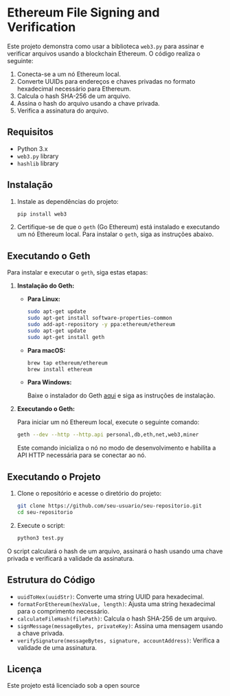 # Ethereum File Signing and Verification
Este projeto demonstra como usar a biblioteca `web3.py` para assinar e verificar arquivos usando a blockchain Ethereum. O código realiza o seguinte:

1. Conecta-se a um nó Ethereum local.
2. Converte UUIDs para endereços e chaves privadas no formato hexadecimal necessário para Ethereum.
3. Calcula o hash SHA-256 de um arquivo.
4. Assina o hash do arquivo usando a chave privada.
5. Verifica a assinatura do arquivo.

## Requisitos

- Python 3.x
- `web3.py` library
- `hashlib` library

## Instalação

1. Instale as dependências do projeto:

    ```bash
    pip install web3
    ```

2. Certifique-se de que o `geth` (Go Ethereum) está instalado e executando um nó Ethereum local. Para instalar o `geth`, siga as instruções abaixo.

## Executando o Geth

Para instalar e executar o `geth`, siga estas etapas:

1. **Instalação do Geth:**

    - **Para Linux:**

      ```bash
      sudo apt-get update
      sudo apt-get install software-properties-common
      sudo add-apt-repository -y ppa:ethereum/ethereum
      sudo apt-get update
      sudo apt-get install geth
      ```

    - **Para macOS:**

      ```bash
      brew tap ethereum/ethereum
      brew install ethereum
      ```

    - **Para Windows:**

      Baixe o instalador do Geth [aqui](https://geth.ethereum.org/downloads/) e siga as instruções de instalação.

2. **Executando o Geth:**

    Para iniciar um nó Ethereum local, execute o seguinte comando:

    ```bash
    geth --dev --http --http.api personal,db,eth,net,web3,miner
    ```

    Este comando inicializa o nó no modo de desenvolvimento e habilita a API HTTP necessária para se conectar ao nó.

## Executando o Projeto

1. Clone o repositório e acesse o diretório do projeto:

    ```bash
    git clone https://github.com/seu-usuario/seu-repositorio.git
    cd seu-repositorio
    ```

2. Execute o script:

    ```bash
    python3 test.py
    ```

O script calculará o hash de um arquivo, assinará o hash usando uma chave privada e verificará a validade da assinatura.

## Estrutura do Código

- `uuidToHex(uuidStr)`: Converte uma string UUID para hexadecimal.
- `formatForEthereum(hexValue, length)`: Ajusta uma string hexadecimal para o comprimento necessário.
- `calculateFileHash(filePath)`: Calcula o hash SHA-256 de um arquivo.
- `signMessage(messageBytes, privateKey)`: Assina uma mensagem usando a chave privada.
- `verifySignature(messageBytes, signature, accountAddress)`: Verifica a validade de uma assinatura.

## Licença
Este projeto está licenciado sob a open source

